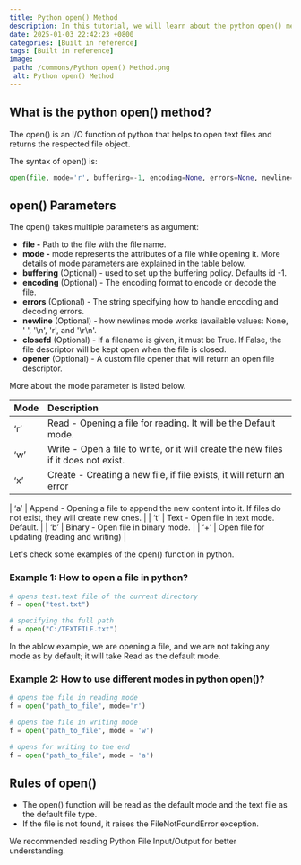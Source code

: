 ```yaml
---
title: Python open() Method
description: In this tutorial, we will learn about the python open() method and its uses.
date: 2025-01-03 22:42:23 +0800
categories: [Built in reference]
tags: [Built in reference]
image:
 path: /commons/Python open() Method.png
 alt: Python open() Method
---
```


## What is the python open() method?

The open() is an I/O function of python that helps to open text files and returns the respected file object.

The syntax of open() is:

```python
open(file, mode='r', buffering=-1, encoding=None, errors=None, newline=None, closefd=True, opener=None)
```

## open() Parameters

The open() takes multiple parameters as argument:

* **file \-** Path to the file with the file name.  
* **mode \-** mode represents the attributes of a file while opening it. More details of mode parameters are explained in the table below.  
* **buffering** (Optional) \- used to set up the buffering policy. Defaults id \-1.  
* **encoding** (Optional) \- The encoding format to encode or decode the file.  
* **errors** (Optional) \- The string specifying how to handle encoding and decoding errors.  
* **newline** (Optional) \- how newlines mode works (available values: None, ' ', '\\n', 'r', and '\\r\\n'.  
* **closefd** (Optional) \- If a filename is given, it must be True. If False, the file descriptor will be kept open when the file is closed.  
* **opener** (Optional) \- A custom file opener that will return an open file descriptor.  
    
    
    
    
    
    
    
    
    
    
    
    
  


More about the mode parameter is listed below.

<script type="text/javascript">
	atOptions = {
		'key' : 'f934c5057f4cfe34762901514605d248',
		'format' : 'iframe',
		'height' : 180,
		'width' : 300,
		'params' : {}
	};
</script>
<script type="text/javascript" src="//www.highperformanceformat.com/f934c5057f4cfe34762901514605d248/invoke.js"></script>
| Mode | Description |
| :---- | :---- |
| ‘r’ | Read \- Opening a file for reading. It will be the Default mode.  |
| ‘w’ | Write \- Open a file to write, or it will create the new files if it does not exist. |
| ‘x’ | Create \- Creating a new file, if file exists, it will return an error |
<script type="text/javascript">
	atOptions = {
		'key' : 'f934c5057f4cfe34762901514605d248',
		'format' : 'iframe',
		'height' : 180,
		'width' : 300,
		'params' : {}
	};
</script>
<script type="text/javascript" src="//www.highperformanceformat.com/f934c5057f4cfe34762901514605d248/invoke.js"></script>
| ‘a’ | Append \- Opening a file to append the new content into it. If files do not exist, they will create new ones. |
| ‘t’ | Text \- Open file in text mode. Default. |
| ‘b’ | Binary \- Open file in binary mode. |
| ‘+’ | Open file for updating (reading and writing) |

Let's check some examples of the open() function in python.

### Example 1: How to open a file in python?

```python
# opens test.text file of the current directory
f = open("test.txt")

# specifying the full path
f = open("C:/TEXTFILE.txt")

```

In the ablow example, we are opening a file, and we are not taking any mode as by default; it will take Read as the default mode.

### Example 2: How to use different modes in python open()?

```python
# opens the file in reading mode
f = open("path_to_file", mode='r')

# opens the file in writing mode 
f = open("path_to_file", mode = 'w')

# opens for writing to the end 
f = open("path_to_file", mode = 'a')

```

## Rules of open()

<script type="text/javascript">
	atOptions = {
		'key' : 'f934c5057f4cfe34762901514605d248',
		'format' : 'iframe',
		'height' : 180,
		'width' : 300,
		'params' : {}
	};
</script>
<script type="text/javascript" src="//www.highperformanceformat.com/f934c5057f4cfe34762901514605d248/invoke.js"></script>
* The open() function will be read as the default mode and the text file as the default file type.  
* If the file is not found, it raises the FileNotFoundError exception.

We recommended reading Python File Input/Output for better understanding.